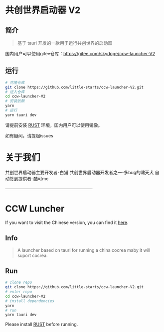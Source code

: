 # 共创世界启动器 V2

## 简介
> 基于 tauri 开发的一款用于运行共创世界的启动器

国内用户可以使用gitee仓库：https://gitee.com/skydoge/ccw-launcher-V2

## 运行
```bash
# 克隆仓库
git clone https://github.com/little-starts/ccw-launcher-V2.git
# 进入仓库
cd ccw-launcher-V2
# 安装依赖
yarn
# 运行
yarn tauri dev
```

请提前安装 [RUST](https://www.rust-lang.org/tools/install) 环境，国内用户可以使用镜像。

如有疑问，请提起issues

# 关于我们
共创世界启动器主要开发者-白猫
共创世界启动器开发者之一-多bug的啸天犬
自动签到提供者-酷可mc

————————————————————

# CCW Luncher
If you want to visit the Chinese version, you can find it [here](README_ZH.md).

## Info
> A launcher based on tauri for running a china cocrea
> maby it will suport cocrea.

## Run
```bash
# clone repo
git clone https://github.com/little-starts/ccw-launcher-V2.git
# enter repo
cd ccw-launcher-V2
# install dependencies
yarn
# run
yarn tauri dev
```
Please install [RUST](https://www.rust-lang.org/tools/install) before running.